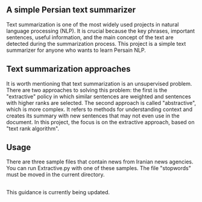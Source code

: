 ## A simple Persian text summarizer 
Text summarization is one of the most widely used projects in natural language processing (NLP). It is crucial because the key phrases, important sentences, useful information, and the main concept of the text are detected during the summarization process. This project is a simple text summarizer for anyone who wants to learn Persain NLP.
## Text summarization approaches
It is worth mentioning that text summarization is an unsupervised problem. There are two approaches to solving this problem: the first is the "extractive" policy in which similar sentences are weighted and sentences with higher ranks are selected. The second approach is called "abstractive", which is more complex. It refers to methods for understanding context and creates its summary with new sentences that may not even use in the document. In this project, the focus is on the extractive approach, based on "text rank algorithm".
## Usage
There are three sample files that contain news from Iranian news agencies. You can run Extractive.py with one of these samples. The file "stopwords" must be moved in the current directory.
## 
This guidance is currently being updated.
